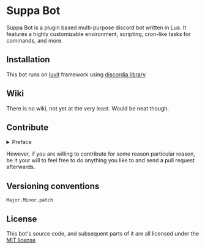# Suppa Bot 

Suppa Bot is a plugin based multi-purpose discord bot written in Lua.
It features a highly customizable environment, scripting, cron-like tasks for commands, and more.

## Installation

This bot runs on [luvit](https://luvit.io) framework using [discordia library](https://github.com/SinisterRectus/discordia)

## Wiki

There is no wiki, not yet at the very least.
Would be neat though.

## Contribute
<details>
<summary> Preface </summary>
Preferrably, don't.
I'm not saying you can't, I'm saying you shouldn't.
The code itself is a flaming mess, and, probably, it will remain in that state.
</details>

However, if you are willing to contribute for some reason particular reason,
be it your will to 
feel free to do anything you like to and send a pull request afterwards.

## Versioning conventions

```
Major.Minor.patch
```

## License

This bot's source code, and subsequent parts of it are all licensed under the [MIT license](https://mit-license.org)

